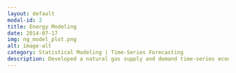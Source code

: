 ```yaml
---
layout: default
modal-id: 2
title: Energy Modeling
date: 2014-07-17
img: ng_model_plot.png
alt: image-alt
category: Statistical Modeling | Time-Series Forecasting
description: Developed a natural gas supply and demand time-series econometric model using demand drivers from EIA and NOAA, as well as custom supply forecasts from well-level production data. Production data (type-curves) from about 2.5mm indivdual wells are aggregated and forecast through custom Python code. This model has backed numerous successful macro trades.
---
```

